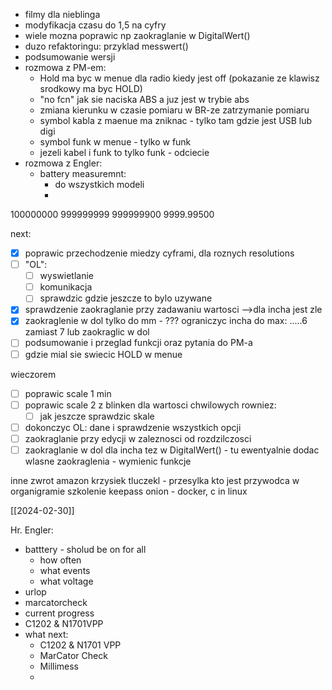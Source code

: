 - filmy dla nieblinga
- modyfikacja czasu do 1,5 na cyfry
- wiele mozna poprawic np zaokraglanie w DigitalWert()
- duzo refaktoringu: przyklad messwert()
- podsumowanie wersji
- rozmowa z PM-em:
	- Hold ma byc w menue dla radio kiedy jest off (pokazanie ze klawisz srodkowy ma byc HOLD)
	- "no fcn" jak sie naciska ABS a juz jest w trybie abs
	- zmiana kierunku w czasie pomiaru w BR-ze zatrzymanie pomiaru
	- symbol kabla z maenue ma zniknac - tylko tam gdzie jest USB lub digi
	- symbol funk w menue - tylko w funk
	- jezeli kabel i funk to tylko funk - odciecie
- rozmowa z Engler:
	- battery measuremnt:
		- do wszystkich modeli 
		- 
100000000
999999999
999999900
9999.99500

next:
- [x] poprawic przechodzenie miedzy cyframi, dla roznych resolutions
- [ ] "OL":
	- [ ] wyswietlanie
	- [ ] komunikacja
	- [ ] sprawdzic gdzie jeszcze to bylo uzywane
- [x] sprawdzenie zaokraglanie przy zadawaniu wartosci -->dla incha jest zle
- [x] zaokraglenie w dol tylko do mm - ??? ograniczyc incha do max: .....6 zamiast 7 lub zaokraglic w dol
- [ ] podsumowanie i przeglad funkcji oraz pytania do PM-a
- [ ] gdzie mial sie swiecic HOLD w menue

wieczorem
- [ ] poprawic scale 1 min
- [ ] poprawic scale 2 z blinken dla wartosci chwilowych rowniez:
	- [ ] jak jeszcze sprawdzic skale
- [ ] dokonczyc OL: dane i sprawdzenie wszystkich opcji
- [ ] zaokraglanie przy edycji w zaleznosci od rozdzilczosci
- [ ] zaokraglanie w dol dla incha tez w DigitalWert() - tu ewentyalnie dodac wlasne zaokraglenia - wymienic funkcje

inne
zwrot amazon
krzysiek tluczekl - przesylka
kto jest przywodca w organigramie
szkolenie keepass
onion - docker, c in linux

[[2024-02-30]]



Hr. Engler:
- batttery - sholud be on for all
	- how often
	- what events
	- what voltage
- urlop
- marcatorcheck
- current progress
- C1202 & N1701VPP
- what next:
	- C1202 & N1701 VPP
	- MarCator Check
	- Millimess
	- 
